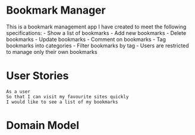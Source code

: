 # Bookmark Manager

This is a bookmark management app I have created to meet the following specifications:
    - Show a list of bookmarks
    - Add new bookmarks
    - Delete bookmarks
    - Update bookmarks
    - Comment on bookmarks
    - Tag bookmarks into categories
    - Filter bookmarks by tag
    - Users are restricted to manage only their own bookmarks

# User Stories

    As a user
    So that I can visit my favourite sites quickly
    I would like to see a list of my bookmarks


# Domain Model

